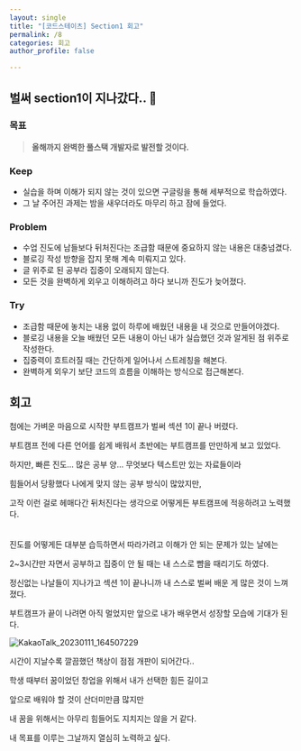```yaml
---
layout: single
title: "[코드스테이츠] Section1 회고"
permalink: /8
categories: 회고
author_profile: false

---
```


## 벌써 section1이 지나갔다.. 🤣

### 목표

> **올해까지 완벽한 풀스택 개발자로 발전할 것이다.**
> 

### Keep

- 실습을 하며 이해가 되지 않는 것이 있으면 구글링을 통해 세부적으로 학습하였다.
- 그 날 주어진 과제는 밤을 새우더라도 마무리 하고 잠에 들었다.

### Problem

- 수업 진도에 남들보다 뒤처진다는 조급함 때문에 중요하지 않는 내용은 대충넘겼다.
- 블로깅 작성 방향을 잡지 못해 계속 미뤄지고 있다.
- 글 위주로 된 공부라 집중이 오래되지 않는다.
- 모든 것을 완벽하게 외우고 이해하려고 하다 보니까 진도가 늦어졌다.

### Try

- 조급함 때문에 놓치는 내용 없이 하루에 배웠던 내용을 내 것으로 만들어야겠다.
- 블로깅 내용을 오늘 배웠던 모든 내용이 아닌 내가 실습했던 것과 알게된 점 위주로 작성한다.
- 집중력이 흐트러질 때는 간단하게 일어나서 스트레칭을 해본다.
- 완벽하게 외우기 보단 코드의 흐름을 이해하는 방식으로 접근해본다.

## 회고

첨에는 가벼운 마음으로 시작한 부트캠프가 벌써 섹션 1이 끝나 버렸다.

부트캠프 전에 다른 언어를 쉽게 배워서 초반에는 부트캠프를 만만하게 보고 있었다.

하지만, 빠른 진도… 많은 공부 양… 무엇보다 텍스트만 있는 자료들이라

힘들어서 당황했다 나에게 맞지 않는 공부 방식이 많았지만,

고작 이런 걸로 헤매다간 뒤처진다는 생각으로 어떻게든 부트캠프에 적응하려고 노력했다.
<br>
<br>
<br>
진도를 어떻게든 대부분 습득하면서 따라가려고 이해가 안 되는 문제가 있는 날에는

2~3시간만 자면서 공부하고 집중이 안 될 때는 내 스스로 뺨을 때리기도 하였다.

정신없는 나날들이 지나가고 섹션 1이 끝나니까 내 스스로 벌써 배운 게 많은 것이 느껴졌다.

부트캠프가 끝이 나려면 아직 멀었지만 앞으로 내가 배우면서 성장할 모습에 기대가 된다.


![KakaoTalk_20230111_164507229](https://user-images.githubusercontent.com/77485397/211748783-901398ed-7444-41d8-8097-9367b81ad1df.jpg)

시간이 지날수록 깔끔했던 책상이 점점 개판이 되어간다..

학생 때부터 꿈이었던 창업을 위해서 내가 선택한 힘든 길이고

앞으로 배워야 할 것이 산더미만큼 많지만

내 꿈을 위해서는 아무리 힘들어도 지치지는 않을 거 같다.

내 목표를 이루는 그날까지 열심히 노력하고 싶다.
